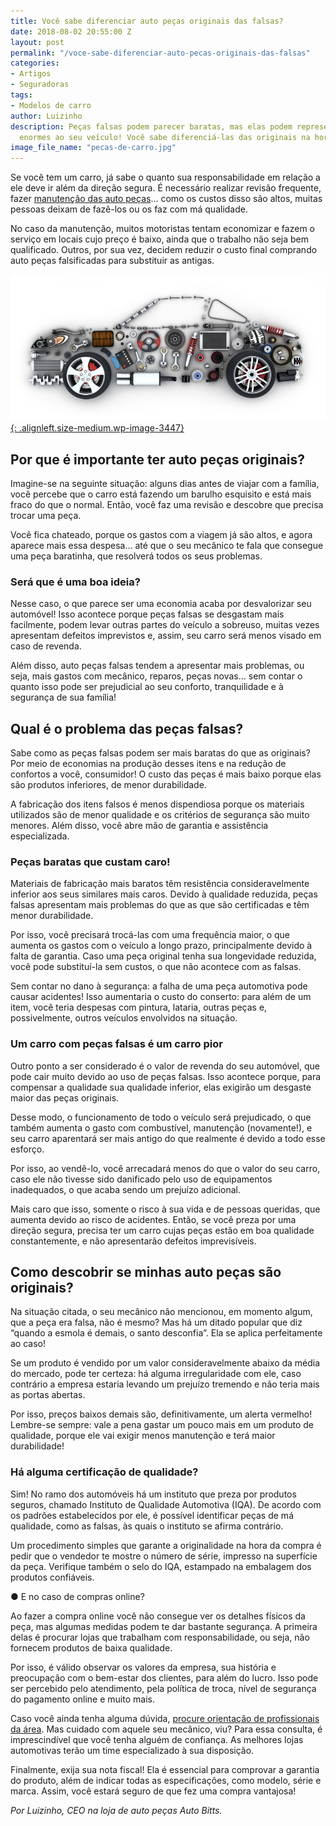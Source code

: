 ```yaml
---
title: Você sabe diferenciar auto peças originais das falsas?
date: 2018-08-02 20:55:00 Z
layout: post
permalink: "/voce-sabe-diferenciar-auto-pecas-originais-das-falsas"
categories:
- Artigos
- Seguradoras
tags:
- Modelos de carro
author: Luizinho
description: Peças falsas podem parecer baratas, mas elas podem representar danos
  enormes ao seu veículo! Você sabe diferenciá-las das originais na hora da compra?
image_file_name: "pecas-de-carro.jpg"
---
```


Se voc&ecirc; tem um carro, j&aacute; sabe o quanto sua responsabilidade em rela&ccedil;&atilde;o a ele deve ir al&eacute;m da dire&ccedil;&atilde;o segura. &Eacute; necess&aacute;rio realizar revis&atilde;o frequente, fazer [manuten&ccedil;&atilde;o das auto pe&ccedil;as](https://autobitts.com.br/)… como os custos disso s&atilde;o altos, muitas pessoas deixam de faz&ecirc;-los ou os faz com m&aacute; qualidade.

No caso da manuten&ccedil;&atilde;o, muitos motoristas tentam economizar e fazem o servi&ccedil;o em locais cujo pre&ccedil;o &eacute; baixo, ainda que o trabalho n&atilde;o seja bem qualificado. Outros, por sua vez, decidem reduzir o custo final comprando auto pe&ccedil;as falsificadas para substituir as antigas.

[![](/uploads/pecas-de-carro.jpg){: .alignleft.size-medium.wp-image-3447}](/uploads/pecas-de-carro.jpg)

## Por que &eacute; importante ter auto pe&ccedil;as originais?

Imagine-se na seguinte situa&ccedil;&atilde;o: alguns dias antes de viajar com a fam&iacute;lia, voc&ecirc; percebe que o carro est&aacute; fazendo um barulho esquisito e est&aacute; mais fraco do que o normal. Ent&atilde;o, voc&ecirc; faz uma revis&atilde;o e descobre que precisa trocar uma pe&ccedil;a.

Voc&ecirc; fica chateado, porque os gastos com a viagem j&aacute; s&atilde;o altos, e agora aparece mais essa despesa… at&eacute; que o seu mec&acirc;nico te fala que consegue uma pe&ccedil;a baratinha, que resolver&aacute; todos os seus problemas.

### Ser&aacute; que &eacute; uma boa ideia?

Nesse caso, o que parece ser uma economia acaba por desvalorizar seu autom&oacute;vel! Isso acontece porque pe&ccedil;as falsas se desgastam mais facilmente, podem levar outras partes do ve&iacute;culo a sobreuso, muitas vezes apresentam defeitos imprevistos e, assim, seu carro ser&aacute; menos visado em caso de revenda.

Al&eacute;m disso, auto pe&ccedil;as falsas tendem a apresentar mais problemas, ou seja, mais gastos com mec&acirc;nico, reparos, pe&ccedil;as novas… sem contar o quanto isso pode ser prejudicial ao seu conforto, tranquilidade e &agrave; seguran&ccedil;a de sua fam&iacute;lia!

## Qual &eacute; o problema das pe&ccedil;as falsas?

Sabe como as pe&ccedil;as falsas podem ser mais baratas do que as originais? Por meio de economias na produ&ccedil;&atilde;o desses itens e na redu&ccedil;&atilde;o de confortos a voc&ecirc;, consumidor! O custo das pe&ccedil;as &eacute; mais baixo porque elas s&atilde;o produtos inferiores, de menor durabilidade.

A fabrica&ccedil;&atilde;o dos itens falsos &eacute; menos dispendiosa porque os materiais utilizados s&atilde;o de menor qualidade e os crit&eacute;rios de seguran&ccedil;a s&atilde;o muito menores. Al&eacute;m disso, voc&ecirc; abre m&atilde;o de garantia e assist&ecirc;ncia especializada.

### Pe&ccedil;as baratas que custam caro!

Materiais de fabrica&ccedil;&atilde;o mais baratos t&ecirc;m resist&ecirc;ncia consideravelmente inferior aos seus similares mais caros. Devido &agrave; qualidade reduzida, pe&ccedil;as falsas apresentam mais problemas do que as que s&atilde;o certificadas e t&ecirc;m menor durabilidade.

Por isso, voc&ecirc; precisar&aacute; troc&aacute;-las com uma frequ&ecirc;ncia maior, o que aumenta os gastos com o ve&iacute;culo a longo prazo, principalmente devido &agrave; falta de garantia. Caso uma pe&ccedil;a original tenha sua longevidade reduzida, voc&ecirc; pode substitu&iacute;-la sem custos, o que n&atilde;o acontece com as falsas.

Sem contar no dano &agrave; seguran&ccedil;a: a falha de uma pe&ccedil;a automotiva pode causar acidentes! Isso aumentaria o custo do conserto: para al&eacute;m de um item, voc&ecirc; teria despesas com pintura, lataria, outras pe&ccedil;as e, possivelmente, outros ve&iacute;culos envolvidos na situa&ccedil;&atilde;o.

### Um carro com pe&ccedil;as falsas &eacute; um carro pior

Outro ponto a ser considerado &eacute; o valor de revenda do seu autom&oacute;vel, que pode cair muito devido ao uso de pe&ccedil;as falsas. Isso acontece porque, para compensar a qualidade sua qualidade inferior, elas exigir&atilde;o um desgaste maior das pe&ccedil;as originais.

Desse modo, o funcionamento de todo o ve&iacute;culo ser&aacute; prejudicado, o que tamb&eacute;m aumenta o gasto com combust&iacute;vel, manuten&ccedil;&atilde;o (novamente!), e seu carro aparentar&aacute; ser mais antigo do que realmente &eacute; devido a todo esse esfor&ccedil;o.

Por isso, ao vend&ecirc;-lo, voc&ecirc; arrecadar&aacute; menos do que o valor do seu carro, caso ele n&atilde;o tivesse sido danificado pelo uso de equipamentos inadequados, o que acaba sendo um preju&iacute;zo adicional.

Mais caro que isso, somente o risco &agrave; sua vida e de pessoas queridas, que aumenta devido ao risco de acidentes. Ent&atilde;o, se voc&ecirc; preza por uma dire&ccedil;&atilde;o segura, precisa ter um carro cujas pe&ccedil;as est&atilde;o em boa qualidade constantemente, e n&atilde;o apresentar&atilde;o defeitos imprevis&iacute;veis.

## Como descobrir se minhas auto pe&ccedil;as s&atilde;o originais?

Na situa&ccedil;&atilde;o citada, o seu mec&acirc;nico n&atilde;o mencionou, em momento algum, que a pe&ccedil;a era falsa, n&atilde;o &eacute; mesmo? Mas h&aacute; um ditado popular que diz “quando a esmola &eacute; demais, o santo desconfia”. Ela se aplica perfeitamente ao caso!

Se um produto &eacute; vendido por um valor consideravelmente abaixo da m&eacute;dia do mercado, pode ter certeza: h&aacute; alguma irregularidade com ele, caso contr&aacute;rio a empresa estaria levando um preju&iacute;zo tremendo e n&atilde;o teria mais as portas abertas.

Por isso, pre&ccedil;os baixos demais s&atilde;o, definitivamente, um alerta vermelho! Lembre-se sempre: vale a pena gastar um pouco mais em um produto de qualidade, porque ele vai exigir menos manuten&ccedil;&atilde;o e ter&aacute; maior durabilidade!

### H&aacute; alguma certifica&ccedil;&atilde;o de qualidade?

Sim! No ramo dos autom&oacute;veis h&aacute; um instituto que preza por produtos seguros, chamado Instituto de Qualidade Automotiva (IQA). De acordo com os padr&otilde;es estabelecidos por ele, &eacute; poss&iacute;vel identificar pe&ccedil;as de m&aacute; qualidade, como as falsas, &agrave;s quais o instituto se afirma contr&aacute;rio.

Um procedimento simples que garante a originalidade na hora da compra &eacute; pedir que o vendedor te mostre o n&uacute;mero de s&eacute;rie, impresso na superf&iacute;cie da pe&ccedil;a. Verifique tamb&eacute;m o selo do IQA, estampado na embalagem dos produtos confi&aacute;veis.

● E no caso de compras online?

Ao fazer a compra online voc&ecirc; n&atilde;o consegue ver os detalhes f&iacute;sicos da pe&ccedil;a, mas algumas medidas podem te dar bastante seguran&ccedil;a. A primeira delas &eacute; procurar lojas que trabalham com responsabilidade, ou seja, n&atilde;o fornecem produtos de baixa qualidade.

Por isso, &eacute; v&aacute;lido observar os valores da empresa, sua hist&oacute;ria e preocupa&ccedil;&atilde;o com o bem-estar dos clientes, para al&eacute;m do lucro. Isso pode ser percebido pelo atendimento, pela pol&iacute;tica de troca, n&iacute;vel de seguran&ccedil;a do pagamento online e muito mais.

Caso voc&ecirc; ainda tenha alguma d&uacute;vida, [procure orienta&ccedil;&atilde;o de profissionais da &aacute;rea](https://autobitts.com.br/manual-completo-cuidar-carro-com-economia/). Mas cuidado com aquele seu mec&acirc;nico, viu? Para essa consulta, &eacute; imprescind&iacute;vel que voc&ecirc; tenha algu&eacute;m de confian&ccedil;a. As melhores lojas automotivas ter&atilde;o um time especializado &agrave; sua disposi&ccedil;&atilde;o.

Finalmente, exija sua nota fiscal! Ela &eacute; essencial para comprovar a garantia do produto, al&eacute;m de indicar todas as especifica&ccedil;&otilde;es, como modelo, s&eacute;rie e marca. Assim, voc&ecirc; estar&aacute; seguro de que fez uma compra vantajosa!

*Por Luizinho, CEO na loja de auto pe&ccedil;as Auto Bitts.*